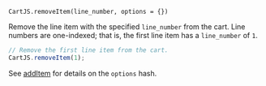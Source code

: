 `CartJS.removeItem(line_number, options = {})`

Remove the line item with the specified `line_number` from the cart.
Line numbers are one-indexed; that is, the first line item has a `line_number` of `1`.

```js
// Remove the first line item from the cart.
CartJS.removeItem(1);
```

See [addItem](#core-api-add-item) for details on the `options` hash.
